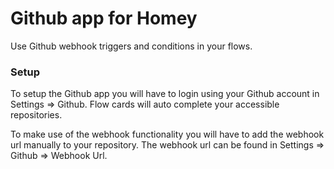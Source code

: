# Github app for Homey

Use Github webhook triggers and conditions in your flows.

### Setup
To setup the Github app you will have to login using your Github account in Settings => Github. Flow cards will auto complete your accessible repositories.

To make use of the webhook functionality you will have to add the webhook url manually to your repository.
The webhook url can be found in Settings => Github => Webhook Url. 